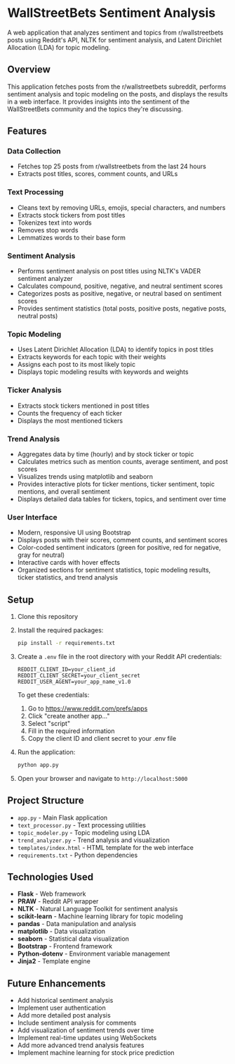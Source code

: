 # WallStreetBets Sentiment Analysis

A web application that analyzes sentiment and topics from r/wallstreetbets posts using Reddit's API, NLTK for sentiment analysis, and Latent Dirichlet Allocation (LDA) for topic modeling.

## Overview

This application fetches posts from the r/wallstreetbets subreddit, performs sentiment analysis and topic modeling on the posts, and displays the results in a web interface. It provides insights into the sentiment of the WallStreetBets community and the topics they're discussing.

## Features

### Data Collection
- Fetches top 25 posts from r/wallstreetbets from the last 24 hours
- Extracts post titles, scores, comment counts, and URLs

### Text Processing
- Cleans text by removing URLs, emojis, special characters, and numbers
- Extracts stock tickers from post titles
- Tokenizes text into words
- Removes stop words
- Lemmatizes words to their base form

### Sentiment Analysis
- Performs sentiment analysis on post titles using NLTK's VADER sentiment analyzer
- Calculates compound, positive, negative, and neutral sentiment scores
- Categorizes posts as positive, negative, or neutral based on sentiment scores
- Provides sentiment statistics (total posts, positive posts, negative posts, neutral posts)

### Topic Modeling
- Uses Latent Dirichlet Allocation (LDA) to identify topics in post titles
- Extracts keywords for each topic with their weights
- Assigns each post to its most likely topic
- Displays topic modeling results with keywords and weights

### Ticker Analysis
- Extracts stock tickers mentioned in post titles
- Counts the frequency of each ticker
- Displays the most mentioned tickers

### Trend Analysis
- Aggregates data by time (hourly) and by stock ticker or topic
- Calculates metrics such as mention counts, average sentiment, and post scores
- Visualizes trends using matplotlib and seaborn
- Provides interactive plots for ticker mentions, ticker sentiment, topic mentions, and overall sentiment
- Displays detailed data tables for tickers, topics, and sentiment over time

### User Interface
- Modern, responsive UI using Bootstrap
- Displays posts with their scores, comment counts, and sentiment scores
- Color-coded sentiment indicators (green for positive, red for negative, gray for neutral)
- Interactive cards with hover effects
- Organized sections for sentiment statistics, topic modeling results, ticker statistics, and trend analysis

## Setup

1. Clone this repository
2. Install the required packages:
   ```bash
   pip install -r requirements.txt
   ```

3. Create a `.env` file in the root directory with your Reddit API credentials:
   ```
   REDDIT_CLIENT_ID=your_client_id
   REDDIT_CLIENT_SECRET=your_client_secret
   REDDIT_USER_AGENT=your_app_name_v1.0
   ```

   To get these credentials:
   1. Go to https://www.reddit.com/prefs/apps
   2. Click "create another app..."
   3. Select "script"
   4. Fill in the required information
   5. Copy the client ID and client secret to your .env file

4. Run the application:
   ```bash
   python app.py
   ```

5. Open your browser and navigate to `http://localhost:5000`

## Project Structure

- `app.py` - Main Flask application
- `text_processor.py` - Text processing utilities
- `topic_modeler.py` - Topic modeling using LDA
- `trend_analyzer.py` - Trend analysis and visualization
- `templates/index.html` - HTML template for the web interface
- `requirements.txt` - Python dependencies

## Technologies Used

- **Flask** - Web framework
- **PRAW** - Reddit API wrapper
- **NLTK** - Natural Language Toolkit for sentiment analysis
- **scikit-learn** - Machine learning library for topic modeling
- **pandas** - Data manipulation and analysis
- **matplotlib** - Data visualization
- **seaborn** - Statistical data visualization
- **Bootstrap** - Frontend framework
- **Python-dotenv** - Environment variable management
- **Jinja2** - Template engine

## Future Enhancements

- Add historical sentiment analysis
- Implement user authentication
- Add more detailed post analysis
- Include sentiment analysis for comments
- Add visualization of sentiment trends over time
- Implement real-time updates using WebSockets
- Add more advanced trend analysis features
- Implement machine learning for stock price prediction 